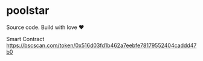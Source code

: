 # poolstar
Source code. Build with love ❤️

Smart Contract https://bscscan.com/token/0x516d03fd1b462a7eebfe78179552404caddd47b0
